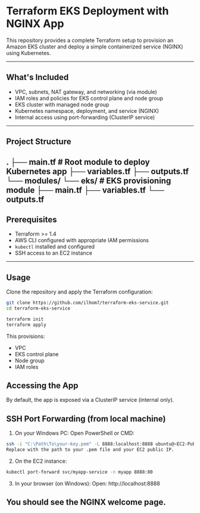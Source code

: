 # Terraform EKS Deployment with NGINX App

This repository provides a complete Terraform setup to provision an Amazon EKS cluster and deploy a simple containerized service (NGINX) using Kubernetes.

---

## What's Included

- VPC, subnets, NAT gateway, and networking (via module)
- IAM roles and policies for EKS control plane and node group
- EKS cluster with managed node group
- Kubernetes namespace, deployment, and service (NGINX)
- Internal access using port-forwarding (ClusterIP service)

---

## Project Structure

.
├── main.tf # Root module to deploy Kubernetes app
├── variables.tf
├── outputs.tf
└── modules/
└── eks/ # EKS provisioning module
├── main.tf
├── variables.tf
└── outputs.tf
---

## Prerequisites

- Terraform >= 1.4
- AWS CLI configured with appropriate IAM permissions
- `kubectl` installed and configured
- SSH access to an EC2 instance

---

## Usage

Clone the repository and apply the Terraform configuration:

```bash
git clone https://github.com/ilhom7/terraform-eks-service.git
cd terraform-eks-service

terraform init
terraform apply
```

This provisions:

- VPC
- EKS control plane
- Node group
- IAM roles

## Accessing the App
By default, the app is exposed via a ClusterIP service (internal only).

## SSH Port Forwarding (from local machine)
1. On your Windows PC:
Open PowerShell or CMD:

```bash
ssh -i "C:\Path\To\your-key.pem" -L 8888:localhost:8888 ubuntu@<EC2-Public-IP>
Replace with the path to your .pem file and your EC2 public IP.
```
2. On the EC2 instance:

```bash
kubectl port-forward svc/myapp-service -n myapp 8888:80
```

3. In your browser (on Windows):
Open: http://localhost:8888

## You should see the NGINX welcome page.
